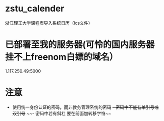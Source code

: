 # zstu_calender
浙江理工大学课程表导入系统日历（ics文件）

# 已部署至我的服务器(可怜的国内服务器挂不上freenom白嫖的域名）

1.117.250.49:5000

# 注意

- 使用统一身份认证的密码，而非教务管理系统的密码
~~- 密码中不能有单引号或双引号~~
~~- 密码中若有斜杠 要在前面加转移字符\~~
